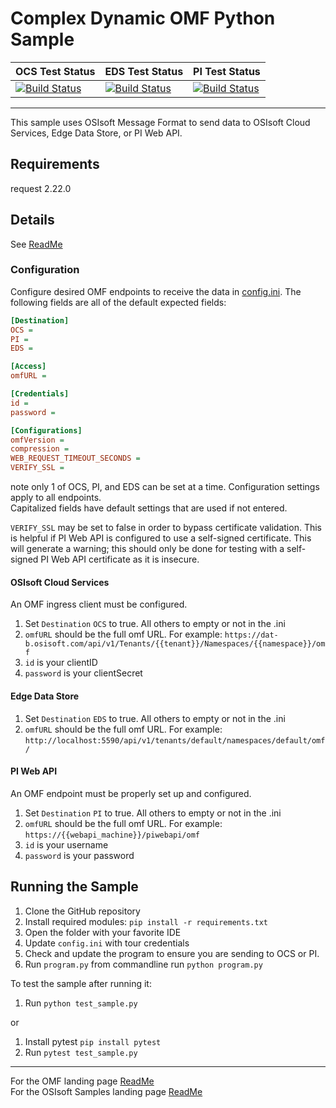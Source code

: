 # Complex Dynamic OMF Python Sample


| OCS Test Status | EDS Test Status | PI Test Status |
| -------------- | ------------------ |------------------ |
| [![Build Status](https://dev.azure.com/osieng/engineering/_apis/build/status/product-readiness/OMF/OMF_DC_Python?branchName=python&jobName=Tests_OCS)](https://dev.azure.com/osieng/engineering/_build/latest?definitionId=1436&branchName=python) | [![Build Status](https://dev.azure.com/osieng/engineering/_apis/build/status/product-readiness/OMF/OMF_DC_Python?branchName=python&jobName=Tests_EDS)](https://dev.azure.com/osieng/engineering/_build/latest?definitionId=1436&branchName=python) |[![Build Status](https://dev.azure.com/osieng/engineering/_apis/build/status/product-readiness/OMF/OMF_DC_Python?branchName=python&jobName=Tests_OnPrem)](https://dev.azure.com/osieng/engineering/_build/latest?definitionId=1436&branchName=python) |

---
This sample uses OSIsoft Message Format to send data to OSIsoft Cloud Services, Edge Data Store, or PI Web API. 

## Requirements

request 2.22.0

## Details

See [ReadMe](../) 

### Configuration

Configure desired OMF endpoints to receive the data in [config.ini](.\config.ini]).
The following fields are all of the default expected fields:
```ini
[Destination]
OCS = 
PI =
EDS = 

[Access]
omfURL = 

[Credentials]
id = 
password = 

[Configurations]
omfVersion = 
compression = 
WEB_REQUEST_TIMEOUT_SECONDS = 
VERIFY_SSL = 
```

note only 1 of OCS, PI, and EDS can be set at a time.
Configuration settings apply to all endpoints.  
Capitalized fields have default settings that are used if not entered.  

`VERIFY_SSL` may be set to false in order to bypass certificate validation.  This is helpful if PI Web API is configured to use a self-signed certificate. This will generate a warning; this should only be done for testing with a self-signed PI Web API certificate as it is insecure.

#### OSIsoft Cloud Services

An OMF ingress client must be configured.

1. Set `Destination` `OCS` to true. All others to empty or not in the .ini
1. `omfURL` should be the full omf URL.  For example: `https://dat-b.osisoft.com/api/v1/Tenants/{{tenant}}/Namespaces/{{namespace}}/omf`
1. `id` is your clientID
1. `password` is your clientSecret

#### Edge Data Store

1. Set `Destination` `EDS` to true.  All others to empty or not in the .ini
1. `omfURL` should be the full omf URL.  For example: `http://localhost:5590/api/v1/tenants/default/namespaces/default/omf/`

#### PI Web API

An OMF endpoint must be properly set up and configured.
      
1. Set `Destination` `PI` to true. All others to empty or not in the .ini
1. `omfURL` should be the full omf URL.  For example: `https://{{webapi_machine}}/piwebapi/omf`
1. `id` is your username
1. `password` is your password 


## Running the Sample

1. Clone the GitHub repository
1. Install required modules: `pip install -r requirements.txt`
1. Open the folder with your favorite IDE
1. Update `config.ini` with tour credentials
1. Check and update the program to ensure you are sending to OCS or PI.
1. Run `program.py` from commandline run `python program.py`

To test the sample after running it:

1. Run `python test_sample.py`

or

1. Install pytest `pip install pytest`
1. Run `pytest test_sample.py`


---
 
For the OMF landing page [ReadMe](../../../)  
For the OSIsoft Samples landing page [ReadMe](https://github.com/osisoft/OSI-Samples)